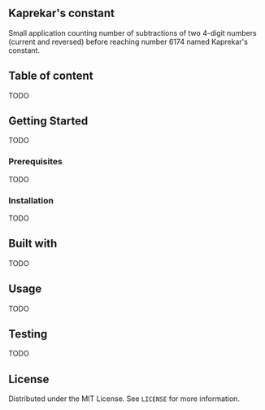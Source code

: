 ## Kaprekar's constant
Small application counting number of subtractions of two 4-digit numbers (current and reversed) before reaching number 6174 named Kaprekar's constant.

## Table of content
TODO

## Getting Started
TODO

### Prerequisites
TODO

### Installation
TODO

## Built with
TODO

## Usage
TODO

## Testing
TODO

## License

Distributed under the MIT License. See `LICENSE` for more information.
